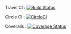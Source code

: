 Travis CI : [![Build Status](https://travis-ci.org/pldupont/SQLIDetectionDriver.svg?branch=master)](https://travis-ci.org/pldupont/SQLIDetectionDriver)

Circle CI : [![CircleCI](https://circleci.com/gh/pldupont/SQLIDetectionDriver.svg?style=svg)](https://circleci.com/gh/pldupont/SQLIDetectionDriver)

Coveralls : [![Coverage Status](https://coveralls.io/repos/github/pldupont/SQLIDetectionDriver/badge.svg?branch=move-test-to-mockito)](https://coveralls.io/github/pldupont/SQLIDetectionDriver?branch=move-test-to-mockito)


